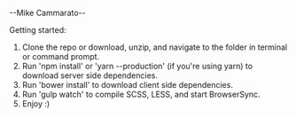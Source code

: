 --Mike Cammarato--

Getting started:

1. Clone the repo or download, unzip, and navigate to the folder in terminal or command prompt.
2. Run 'npm install' or 'yarn --production' (if you're using yarn) to download server side dependencies.
3. Run 'bower install' to download client side dependencies.
4. Run 'gulp watch' to compile SCSS, LESS, and start BrowserSync.
5. Enjoy :)
